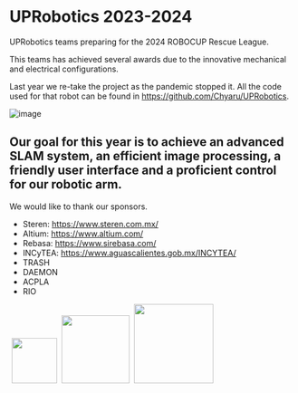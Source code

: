 # UPRobotics 2023-2024
UPRobotics teams preparing for the 2024 ROBOCUP Rescue League. 

This teams has achieved several awards due to the innovative mechanical and electrical configurations. 

Last year we re-take the project as the pandemic stopped it. All the code used for that robot can be found in https://github.com/Chyaru/UPRobotics.

![image](https://github.com/UPRobotics/2023-2024/assets/82061637/4f4082cc-dbc3-418a-af97-b23f91da19a8)

## Our goal for this year is to achieve an advanced SLAM system, an efficient image processing, a friendly user interface and a proficient control for our robotic arm. 

We would like to thank our sponsors. 

*  Steren: https://www.steren.com.mx/
*  Altium: https://www.altium.com/
*  Rebasa: https://www.sirebasa.com/
*  INCyTEA: https://www.aguascalientes.gob.mx/INCYTEA/
*  TRASH
*  DAEMON
*  ACPLA
*  RIO

![]() <img src="https://github.com/UPRobotics/2023-2024/assets/82061637/0da72fed-9bec-4462-8ed1-879c146f39f4" width="80">
![]() <img src="https://github.com/UPRobotics/2023-2024/assets/82061637/a95bf983-cbb2-4a71-a77b-e5852bf1b084" width="120">
![]() <img src="https://github.com/UPRobotics/2023-2024/assets/82061637/b57a0895-727f-474a-a67f-9afda799f749" width="140">



  

  



